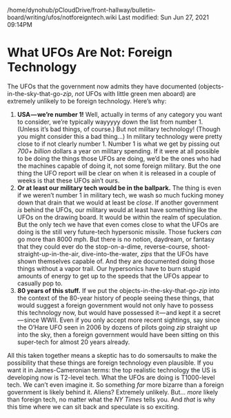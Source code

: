 /home/dynohub/pCloudDrive/front-hallway/bulletin-board/writing/ufos/notforeigntech.wiki
Last modified: Sun Jun 27, 2021  09:14PM

# What UFOs Are Not: Foreign Technology


The UFOs that the government now admits they have documented (objects-in-the-sky-that-go-_zip_, _not_ UFOs with little green men aboard) are extremely unlikely to be foreign technology. Here’s why:

1.  **USA — we’re number 1!** Well, actually in terms of any category you want to consider, we’re typically wayyyyy down the list from number 1. (Unless it’s bad things, of course.) But not military technology! (Though you might consider this a bad thing…) In military technology were pretty close to if not clearly number 1. Number 1 is what we get by pissing out _700+ billion_ dollars a year on military spending. If it were at all possible to be doing the things those UFOs are doing, we’d be the ones who had the machines capable of doing it, not some foreign military. But the one thing the UFO report will be clear on when it is released in a couple of weeks is that these UFOs ain’t ours.
2.  **Or at least our military tech would be in the ballpark.** The thing is even if we weren’t number 1 in military tech, we wash so much fucking money down that drain that we would at least be _close_. If another government _is_ behind the UFOs, our military would at least have something like the UFOs on the drawing board. It would be within the realm of speculation. But the only tech we have that even comes close to what the UFOs are doing is the still very future-tech hypersonic missile. Those fuckers _can_ go more than 8000 mph. But there is no notion, daydream, or fantasy that they could ever do the stop-on-a-dime, reverse-course, shoot-straight-up-in-the-air, dive-into-the-water, _zips_ that the UFOs have shown themselves capable of. And they are documented doing those things without a vapor trail. Our hypersonics have to burn stupid amounts of energy to get up to the speeds that the UFOs appear to casually pop to.
3.  **80 years of this stuff.** If we put the objects-in-the-sky-that-go-_zip_ into the context of the 80-year history of people seeing these things, that would suggest a foreign government would not only have to possess this technology now, but would have possessed it — and kept it a secret — since WWII. Even if you only accept more recent sightings, say since the O’Hare UFO seen in 2006 by dozens of pilots going _zip_ straight up into the sky, then a foreign government would have been sitting on this super-tech for almost 20 years already.

All this taken together means a skeptic has to do somersaults to make the possibility that these things are foreign technology even plausible. If you want it in James-Cameronian terms: the top realistic technology the US is developing now is T2-level tech. What the UFOs are doing is T1000-level tech. We can’t even imagine it. So something _far_ more bizarre than a foreign government is likely behind it. Aliens? Extremely unlikely. But… _more_ likely than foreign tech, no matter what the _NY Times_ tells you. And _that_ is why this time where we can sit back and speculate is so exciting.


